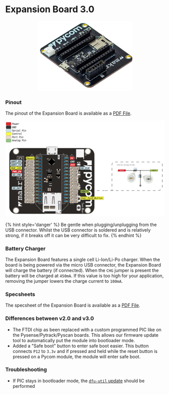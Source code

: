 # Expansion Board 3.0

<p align="center"><img src ="/img/expansion3.png" width="300"></p>

### Pinout

The pinout of the Expansion Board is available as a <a href="../downloads/expansion3-pinout.pdf" target="_blank">PDF File</a>.

<a href="../downloads/expansion3-pinout.pdf" target="_blank" align="center"><img src ="../../../img/expansion3-pinout.png"></a>

{% hint style='danger' %}
Be gentle when plugging/unplugging from the USB connector. Whilst the USB connector is soldered and is relatively strong, if it breaks off it can be very difficult to fix.
{% endhint %}

### Battery Charger

The Expansion Board features a single cell Li-Ion/Li-Po charger. When the board is being powered via the micro USB connector, the Expansion Board will charge the battery (if connected). When the `CHG` jumper is present the battery will be charged at `450mA`. If this value is too high for your application, removing the jumper lowers the charge current to `100mA`.

### Specsheets

The specsheet of the Expansion Board is available as a <a href="../downloads/expansion3-specsheet.pdf" target="_blank">PDF File</a>.

### Differences between v2.0 and v3.0

 - The FTDI chip as been replaced with a custom programmed PIC like on the
   Pysense/Pytrack/Pyscan boards. This allows our firmware update tool to
   automatically put the module into bootloader mode.
 - Added a "Safe boot" button to enter safe boot easier. This button connects
   `P12` to `3.3v` and if pressed and held while the reset button is pressed on
  a Pycom module, the module will enter safe boot.

### Troubleshooting

- If PIC stays in bootloader mode, the [`dfu-util` update](../../pytrackpysense/installation/firmware.html) should be performed
